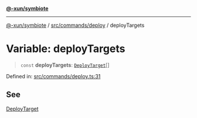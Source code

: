 [**@-xun/symbiote**](../../../../README.md)

***

[@-xun/symbiote](../../../../README.md) / [src/commands/deploy](../README.md) / deployTargets

# Variable: deployTargets

> `const` **deployTargets**: [`DeployTarget`](../enumerations/DeployTarget.md)[]

Defined in: [src/commands/deploy.ts:31](https://github.com/Xunnamius/symbiote/blob/62ec6fdd59d5511dd7b872237f3ff5bf7673e789/src/commands/deploy.ts#L31)

## See

[DeployTarget](../enumerations/DeployTarget.md)

